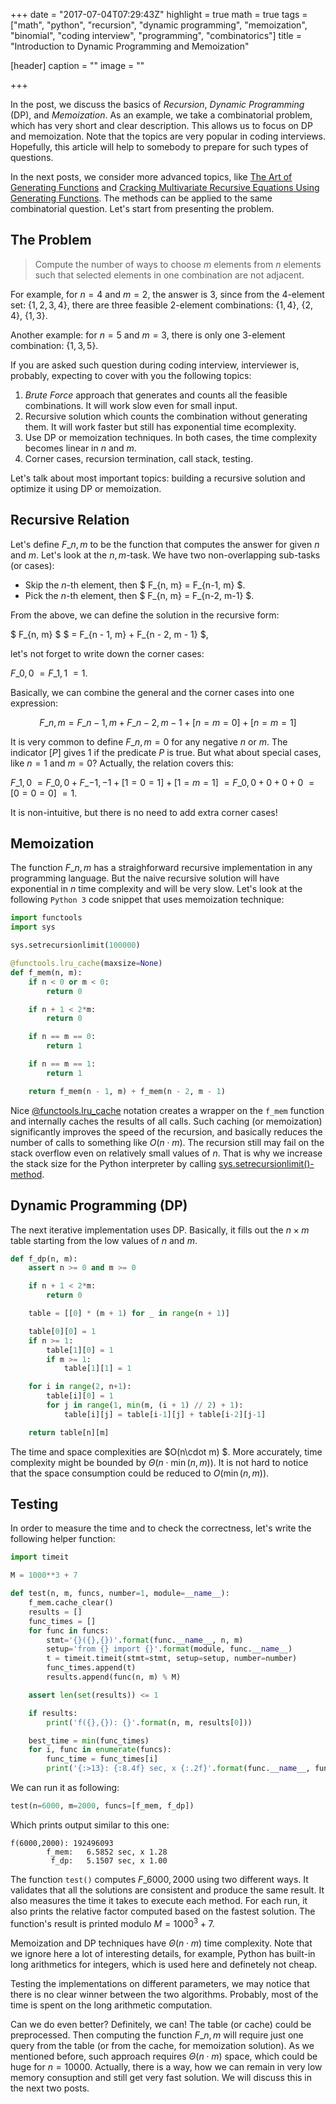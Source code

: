 +++
date = "2017-07-04T07:29:43Z"
highlight = true
math = true
tags = ["math", "python", "recursion", "dynamic programming", "memoization", "binomial", "coding interview", "programming", "combinatorics"]
title = "Introduction to Dynamic Programming and Memoization"

[header]
  caption = ""
  image = ""

+++

In the post, we discuss the basics of _Recursion_, _Dynamic Programming_ (DP), and _Memoization_.
As an example, we take a combinatorial problem, which has very short and clear description.
This allows us to focus on DP and memoization.
Note that the topics are very popular in coding interviews.
Hopefully, this article will help to somebody to prepare for such types of questions.

In the next posts,
we consider more advanced topics, like
[The Art of Generating Functions][gen-func-art] and
[Cracking Multivariate Recursive Equations Using Generating Functions][two-var-recursive-func].
The methods can be applied to the same combinatorial question.
Let's start from presenting the problem.

## The Problem

> Compute the number of ways to choose $m$ elements from $n$ elements such that selected elements in one combination are not adjacent.

For example, for $n=4$ and $m=2$, the answer is $3$, since from the $4$-element set: $\lbrace 1,2,3,4 \rbrace$,
there are three feasible $2$-element combinations: $\lbrace 1,4 \rbrace$, $\lbrace 2,4 \rbrace$, $\lbrace 1,3 \rbrace$.

Another example: for $n=5$ and $m=3$, there is only one $3$-element combination: $\lbrace 1,3,5 \rbrace$.

If you are asked such question during coding interview, interviewer is, probably, expecting to cover with you the following topics:

1. _Brute Force_ approach that generates and counts all the feasible combinations. It will work slow even for small input.
2. Recursive solution which counts the combination without generating them. It will work faster but still has exponential time ecomplexity.
3. Use DP or memoization techniques. In both cases, the time complexity becomes linear in $n$ and $m$.
4. Corner cases, recursion termination, call stack, testing.

Let's talk about most important topics: building a recursive solution and optimize it using DP or memoization.

## Recursive Relation

Let's define $F\_{n, m}$ to be the function that computes the answer for given $n$ and $m$.
Let's look at the $n, m$-task. We have two non-overlapping sub-tasks (or cases):

* Skip the $n$-th element, then $ F\_{n, m} = F\_{n-1, m} $.
* Pick the $n$-th element, then $ F\_{n, m} = F\_{n-2, m-1} $.

From the above, we can define the solution in the recursive form:

$ F\_{n, m} $ $ = F\_{n - 1, m} + F\_{n - 2, m - 1} $,

let's not forget to write down the corner cases:

$F\_{0, 0}$ $= F\_{1, 1}$ $= 1$.

Basically, we can combine the general and the corner cases into one expression:

$$ F\_{n, m} = F\_{n - 1, m} + F\_{n - 2, m - 1} + [n=m=0] + [n=m=1] $$

It is very common to define $F\_{n,m} = 0$ for any negative $n$ or $m$.
The indicator $[P]$ gives $1$ if the predicate $P$ is true.
But what about special cases, like $n=1$ and $m=0$?
Actually, the relation covers this:

$F\_{1,0}$ $= F\_{0,0} + F\_{-1,-1} + [1=0=1] + [1=m=1]$ $=F\_{0,0} + 0 + 0 + 0$ $=[0=0=0]$ $=1$.

It is non-intuitive, but there is no need to add extra corner cases!

## Memoization

The function $F\_{n,m}$ has a straighforward recursive implementation in any programming language.
But the naive recursive solution will have exponential in $n$ time complexity and will be very slow.
Let's look at the following `Python 3` code snippet that uses memoization technique:

```python
import functools
import sys

sys.setrecursionlimit(100000)

@functools.lru_cache(maxsize=None)
def f_mem(n, m):
    if n < 0 or m < 0:
        return 0

    if n + 1 < 2*m:
        return 0

    if n == m == 0:
        return 1

    if n == m == 1:
        return 1

    return f_mem(n - 1, m) + f_mem(n - 2, m - 1)
```

Nice [@functools.lru_cache](https://docs.python.org/3/library/functools.html#functools.lru_cache)
notation creates a wrapper on the `f_mem` function and internally caches the results of all calls.
Such caching (or memoization) significantly improves the speed of the recursion,
and basically reduces the number of calls to something like $O(n \cdot m)$.
The recursion still may fail on the stack overflow even on relatively small values of $n$.
That is why we increase the stack size for the Python interpreter by calling
[sys.setrecursionlimit()-method](https://docs.python.org/3/library/sys.html#sys.setrecursionlimit).

## Dynamic Programming (DP)

The next iterative implementation uses DP.
Basically, it fills out the $n \times m$ table starting from the low values of $n$ and $m$.

```python
def f_dp(n, m):
    assert n >= 0 and m >= 0

    if n + 1 < 2*m:
        return 0

    table = [[0] * (m + 1) for _ in range(n + 1)]

    table[0][0] = 1
    if n >= 1:
        table[1][0] = 1
        if m >= 1:
            table[1][1] = 1

    for i in range(2, n+1):
        table[i][0] = 1
        for j in range(1, min(m, (i + 1) // 2) + 1):
            table[i][j] = table[i-1][j] + table[i-2][j-1]

    return table[n][m]
```

The time and space complexities are $O(n\cdot m) $.
More accurately, time complexity might be bounded by $\Theta(n\cdot \min(n,m))$.
It is not hard to notice that the space consumption could be reduced to $O(\min(n, m))$.

## Testing

In order to measure the time and to check the correctness, let's write the following helper function:

```python
import timeit

M = 1000**3 + 7

def test(n, m, funcs, number=1, module=__name__):
    f_mem.cache_clear()
    results = []
    func_times = []
    for func in funcs:
        stmt='{}({},{})'.format(func.__name__, n, m)
        setup='from {} import {}'.format(module, func.__name__)
        t = timeit.timeit(stmt=stmt, setup=setup, number=number)
        func_times.append(t)
        results.append(func(n, m) % M)

    assert len(set(results)) <= 1

    if results:
        print('f({},{}): {}'.format(n, m, results[0]))

    best_time = min(func_times)
    for i, func in enumerate(funcs):
        func_time = func_times[i]
        print('{:>13}: {:8.4f} sec, x {:.2f}'.format(func.__name__, func_time, func_time/best_time))
```

We can run it as following:

```python
test(n=6000, m=2000, funcs=[f_mem, f_dp])
```

Which prints output similar to this one:

```
f(6000,2000): 192496093
        f_mem:   6.5852 sec, x 1.28
         f_dp:   5.1507 sec, x 1.00
```


The function `test()` computes $F\_{6000, 2000}$ using two different ways.
It validates that all the solutions are consistent and produce the same result.
It also measures the time it takes to execute each method.
For each run, it also prints the relative factor computed based on the fastest solution.
The function's result is printed modulo $M=1000^3+7$.

Memoization and DP techniques have $\Theta(n \cdot m)$ time complexity.
Note that we ignore here a lot of interesting details, for example,
Python has built-in long arithmetics for integers, which is used here and definetely not cheap.

Testing the implementations on different parameters,
we may notice that there is no clear winner between the two algorithms.
Probably, most of the time is spent on the long arithmetic computation.


Can we do even better?
Definitely, we can!
The table (or cache) could be preprocessed.
Then computing the function $F\_{n,m}$ will require just one query from the table (or from the cache, for memoization solution).
As we mentioned before, such approach requires $\Theta(n\cdot m)$ space, which could be huge for $n=10000$.
Actually, there is a way, how we can remain in very low memory consuption and still get very fast solution.
We will discuss this in the next two posts.

 

[gen-func-art]: /post/gen-func-art/
[two-var-recursive-func]: /post/two-var-recursive-func/


